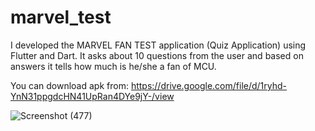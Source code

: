 # marvel_test
I developed the MARVEL FAN TEST application (Quiz Application) using Flutter and Dart.
It asks about 10 questions from the user and based on answers it tells how much is he/she a fan of MCU.

You can download apk from:
  https://drive.google.com/file/d/1ryhd-YnN31ppgdcHN41UpRan4DYe9jY-/view
  
  ![Screenshot (477)](https://user-images.githubusercontent.com/88776455/172020969-e141a6f0-acbf-4915-a65b-5fe24facfad1.png)
